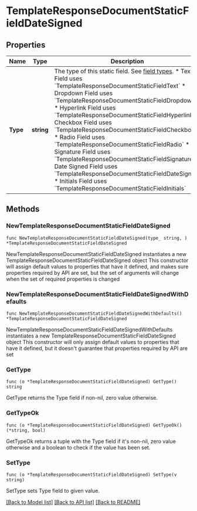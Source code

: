 # TemplateResponseDocumentStaticFieldDateSigned

## Properties

Name | Type | Description | Notes
------------ | ------------- | ------------- | -------------
**Type** | **string** | The type of this static field. See [field types](/api/reference/constants/#field-types).  * Text Field uses &#x60;TemplateResponseDocumentStaticFieldText&#x60; * Dropdown Field uses &#x60;TemplateResponseDocumentStaticFieldDropdown&#x60; * Hyperlink Field uses &#x60;TemplateResponseDocumentStaticFieldHyperlink&#x60; * Checkbox Field uses &#x60;TemplateResponseDocumentStaticFieldCheckbox&#x60; * Radio Field uses &#x60;TemplateResponseDocumentStaticFieldRadio&#x60; * Signature Field uses &#x60;TemplateResponseDocumentStaticFieldSignature&#x60; * Date Signed Field uses &#x60;TemplateResponseDocumentStaticFieldDateSigned&#x60; * Initials Field uses &#x60;TemplateResponseDocumentStaticFieldInitials&#x60; | [default to "date_signed"]

## Methods

### NewTemplateResponseDocumentStaticFieldDateSigned

`func NewTemplateResponseDocumentStaticFieldDateSigned(type_ string, ) *TemplateResponseDocumentStaticFieldDateSigned`

NewTemplateResponseDocumentStaticFieldDateSigned instantiates a new TemplateResponseDocumentStaticFieldDateSigned object
This constructor will assign default values to properties that have it defined,
and makes sure properties required by API are set, but the set of arguments
will change when the set of required properties is changed

### NewTemplateResponseDocumentStaticFieldDateSignedWithDefaults

`func NewTemplateResponseDocumentStaticFieldDateSignedWithDefaults() *TemplateResponseDocumentStaticFieldDateSigned`

NewTemplateResponseDocumentStaticFieldDateSignedWithDefaults instantiates a new TemplateResponseDocumentStaticFieldDateSigned object
This constructor will only assign default values to properties that have it defined,
but it doesn't guarantee that properties required by API are set

### GetType

`func (o *TemplateResponseDocumentStaticFieldDateSigned) GetType() string`

GetType returns the Type field if non-nil, zero value otherwise.

### GetTypeOk

`func (o *TemplateResponseDocumentStaticFieldDateSigned) GetTypeOk() (*string, bool)`

GetTypeOk returns a tuple with the Type field if it's non-nil, zero value otherwise
and a boolean to check if the value has been set.

### SetType

`func (o *TemplateResponseDocumentStaticFieldDateSigned) SetType(v string)`

SetType sets Type field to given value.



[[Back to Model list]](../README.md#documentation-for-models) [[Back to API list]](../README.md#documentation-for-api-endpoints) [[Back to README]](../README.md)


